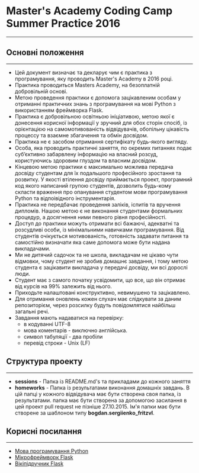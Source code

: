 # Master's Academy Coding Camp Summer Practice 2016
----------------------------------------

## Основні положення
----------------------------------------

* Цей документ визначає та декларує чим є практика з програмування, яку проводить Master's Academy в 2016 році.
* Практика проводиться Masters Academy, на безоплатній добровільній основі.
* Метою проведення практики є допомога зацікавленим особам у отриманні практичних знань з програмування на мові Python з використанням фреймворка Flask.
* Практика є добровільною освітньою ініціативою, метою якої є донесення корисної інформації у зручний для обох сторін спосіб, із орієнтацією на самомотивованість відвідувачів, обопільну цікавість процессу та взаємне збагачення та обмін досвідом.
* Практика не є засобом отримання сертифікату будь-якого вигляду.
* Особа, яка проводить практичні заняття, по окремих питаннях подає суб’єктивно забарвлену інформацію на власний розсуд, користуючись здоровим глуздом та власним досвідом.
* Кінцевою метою практики є максимально можлива передача досвіду студентам  для їх подальшого професійного зростання та розвитку. У якості втілення досвіду приймається проект, програмний код якого написаний групою студентів, дозволить будь-кому скласти враження про опанування студентом мови програмування Python та відпоівідного інструментарія.
* Практика не передбачає проведення заліків, іспитів та вручення дипломів. Нашою метою є не виконання студентами формальних процедур, а досягнення ними певного рівня професійності.
* Доступ до практики можуть отримати всі бажаючі, адекватні та розсудливі особи, із мінімальними навичками програмування. Від студентів очікується мотивованість, готовність задавати питання та самостійно визначати яка саме допомога може бути надана викладачами.
* Ми не дитячий садочок та не школа, викладачам не цікаво чути відмовки, чому студент не зробив домашнє завдання, і тому метою студента є зацікавити викладача у передачі досвіду, ми всі дорослі люди.
* Студент має з самого початку усвідомити, що все, що він отримає від курсів на 99% залежить від нього.
* Приходьте налаштовані конструктивно, невимушено та зацікавлено.
* Для отримання оновлень кожен слухач має слідкувати за даним репозиторієм, через розсилку будуть повідомлятися найбільш загальні речі.
* Завдання мають надаватися на перевірку:
   * в кодуванні UTF-8
   * мова коментарів - виключно англійська.
   * символ табуляції - два пробіли
   * перевід строки - Unix (LF)

## Структура проекту
----------------------------------------
 * <b>sessions</b> - Папка із README.md's та прикладами до кожного заняття
 * <b>homeworks</b> - Папка із результатами виконання домашніх завдань. В цій папці у кожного відвідувача має
  бути створена своя папка, із результатами. папка має бути створена за допомогою засилання в цей
  проект pull request не пізніше 27.10.2015. Ім'я папки має бути створене за шаблоном типу <b>bogdan.sergiienko_fritzvl</b>.


## Корисні посилання
----------------------------------------

* [Мова програмування Python](https://www.python.org)
* [Мікрофреймворк Flask](http://flask.pocoo.org/)
* [Вікіпідручник Flask](https://ru.wikibooks.org/wiki/Flask)
